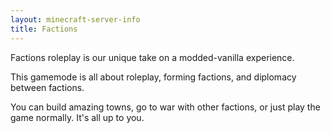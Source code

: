 ```yaml
---
layout: minecraft-server-info
title: Factions
---
```


Factions roleplay is our unique take on a modded-vanilla experience.

This gamemode is all about roleplay, forming factions, and diplomacy between factions.

You can build amazing towns, go to war with other factions, or just play the game normally. It's all up to you.
